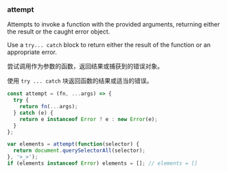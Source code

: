 ### attempt

Attempts to invoke a function with the provided arguments, returning either the result or the caught error object.

Use a `try... catch` block to return either the result of the function or an appropriate error.


尝试调用作为参数的函数，返回结果或捕获到的错误对象。

使用 `try ... catch` 块返回函数的结果或适当的错误。


```js
const attempt = (fn, ...args) => {
  try {
    return fn(...args);
  } catch (e) {
    return e instanceof Error ? e : new Error(e);
  }
};
```

```js
var elements = attempt(function(selector) {
  return document.querySelectorAll(selector);
}, '>_>');
if (elements instanceof Error) elements = []; // elements = []
```
